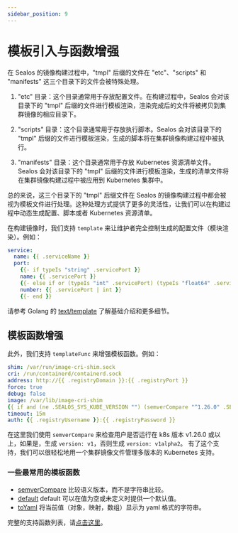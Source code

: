 ```yaml
---
sidebar_position: 9
---
```


# 模板引入与函数增强

在 Sealos 的镜像构建过程中，"tmpl" 后缀的文件在 "etc"、"scripts" 和 "manifests" 这三个目录下的文件会被特殊处理。

1. "etc" 目录：这个目录通常用于存放配置文件。在构建过程中，Sealos 会对该目录下的 "tmpl" 后缀的文件进行模板渲染，渲染完成后的文件将被拷贝到集群镜像的相应目录下。

2. "scripts" 目录：这个目录通常用于存放执行脚本。Sealos 会对该目录下的 "tmpl" 后缀的文件进行模板渲染，生成的脚本将在集群镜像构建过程中被执行。

3. "manifests" 目录：这个目录通常用于存放 Kubernetes 资源清单文件。Sealos 会对该目录下的 "tmpl" 后缀的文件进行模板渲染，生成的清单文件将在集群镜像构建过程中被应用到 Kubernetes 集群中。

总的来说，这三个目录下的 "tmpl" 后缀文件在 Sealos 的镜像构建过程中都会被视为模板文件进行处理。这种处理方式提供了更多的灵活性，让我们可以在构建过程中动态生成配置、脚本或者 Kubernetes 资源清单。

在构建镜像时，我们支持 `template` 来让维护者完全控制生成的配置文件（模块渲染）。例如：

```yaml
service:
  name: {{ .serviceName }}
  port:
    {{- if typeIs "string" .servicePort }}
    name: {{ .servicePort }}
    {{- else if or (typeIs "int" .servicePort) (typeIs "float64" .servicePort) }}
    number: {{ .servicePort | int }}
    {{- end }}
```

请参考 Golang 的 [text/template](https://pkg.go.dev/text/template) 了解基础介绍和更多细节。

## 模板函数增强

此外，我们支持 `templateFunc` 来增强模板函数。例如：

```yaml
shim: /var/run/image-cri-shim.sock
cri: /run/containerd/containerd.sock
address: http://{{ .registryDomain }}:{{ .registryPort }}
force: true
debug: false
image: /var/lib/image-cri-shim
{{ if and (ne .SEALOS_SYS_KUBE_VERSION "") (semverCompare "^1.26.0" .SEALOS_SYS_KUBE_VERSION) }}version: v1{{ else }}version: v1alpha2{{ end }}
timeout: 15m
auth: {{ .registryUsername }}:{{ .registryPassword }}
```

在这里我们使用 `semverCompare` 来检查用户是否运行在 k8s 版本 v1.26.0 或以上，如果是，生成 `version: v1`，否则生成 `version: v1alpha2`。
有了这个支持，我们可以很轻松地用一个集群镜像文件管理多版本的 Kubernetes 支持。

### 一些最常用的模板函数

* [semverCompare](http://masterminds.github.io/sprig/semver.html) 比较语义版本，而不是字符串比较。
* [default](http://masterminds.github.io/sprig/defaults.html) default 可以在值为空或未定义时提供一个默认值。
* [toYaml](https://github.com/labring/sealos/blob/main/pkg/template/funcmap.go#L66) 将当前值（对象，映射，数组）显示为 yaml 格式的字符串。

完整的支持函数列表，请[点击这里](http://masterminds.github.io/sprig/)。
